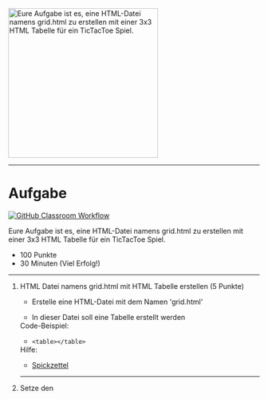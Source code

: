 <img src="https://upload.wikimedia.org/wikipedia/commons/thumb/3/32/Tic_tac_toe.svg/640px-Tic_tac_toe.svg.png" alt="Eure Aufgabe ist es, eine HTML-Datei namens grid.html zu erstellen mit einer 3x3 HTML Tabelle für ein TicTacToe Spiel." width="300"/>

---
# Aufgabe
[![GitHub Classroom Workflow](https://github.com/helsoc7/tictactoe-html/actions/workflows/classroom.yml/badge.svg)](https://github.com/helsoc7/tictactoe-html/actions/workflows/classroom.yml) 

Eure Aufgabe ist es, eine HTML-Datei namens grid.html zu erstellen mit einer 3x3 HTML Tabelle für ein TicTacToe Spiel.
* 100 Punkte
* 30 Minuten (Viel Erfolg!)

---
<ol>
<li> HTML Datei namens grid.html mit HTML Tabelle erstellen  (5 Punkte)</li>
<ul><li> Erstelle eine HTML-Datei mit dem Namen 'grid.html'</li></ul>
<ul><li> In dieser Datei soll eine Tabelle erstellt werden</li></ul>
Code-Beispiel: 
<ul><li><code>&lt;table&gt;&lt;/table&gt;</code></li></ul>
Hilfe: 
<ul><li><a href="https://www.w3schools.com/tags/tag_table.asp">Spickzettel</a></li></ul> 

---
<li> Setze den <title> Tag auf 'Welcome to TicTacToe' (5 Punkte)</li>
Hilfe: 
<ul><li><a href="https://www.w3schools.com/tags/tag_title.asp">Spickzettel</a></li></ul> 

---
<li> Tabelle mit der Tabellenüberschrift 'TicTacToe' erstellen (10 Punkte)</li>
Code-Beispiel: 
<ul><li><code>&lt;caption&gt;&lt;/caption&gt;</code></li></ul>
Hilfe: 
<ul><li><a href="https://www.w3schools.com/tags/tag_caption.asp#:~:text=The%20tag%20defines%20a,align%20and%20place%20the%20caption.">Spickzettel</a></li></ul> 

---
<li> Setze die ID der Tabelle auf 'game' (5 Punkte)</li>
Hilfe: 
<ul><li><a href="https://www.w3schools.com/html/html_id.asp">Spickzettel</a></li></ul> 

---
<li> HTML Tabelle um 9 Tabellenfelder erweitern (10 Punkte)</li>
Code-Beispiel: 
<ul><li><code>&lt;td&gt;&lt;/td&gt;</code></li></ul>
Hilfe: 
<ul><li><a href="https://www.w3schools.com/tags/tag_td.asp#:~:text=The%20tag%20defines%20a,with%20the%20element)">Spickzettel</a></li></ul> 

---
<li> Jeweils pro Tabellenfeld einen <button> hinzufügen (15 Punkte)</li>
Code-Beispiel: 
<ul><li><code>&lt;button&gt;&lt;/button&gt;</code></li></ul>
Hilfe: 
<ul><li><a href="https://www.w3schools.com/tags/tag_button.asp">Spickzettel</a></li></ul> 

---
<li> Jeder Button sollte X anzeigen (20 Punkte)</li>
Code-Beispiel: 
<ul><li><code>&lt;button type='button'&gt;Click Me!&lt;/button&gt;</code></li></ul>
Hilfe: 
<ul><li><a href="https://www.w3schools.com/tags/tag_button.asp">Spickzettel</a></li></ul> 

---
<li> Benennen der IDs jedes Buttons von cell1 bis cell9 (20 Punkte)</li>
Code-Beispiel: 
<ul><li><code>&lt;button type='button' id='cell1'&gt;X&lt;/button&gt;</code></li></ul>
Hilfe: 
<ul><li><a href="https://www.w3schools.com/html/html_id.asp">Spickzettel</a></li></ul> 

---
<li> Füge außerhalb der Tabelle eine Schaltfläche 'Play' mit der ID 'play' hinzu (10 Punkte)</li>
Hilfe: 
<ul><li><a href="https://www.w3schools.com/tags/tag_button.asp">Spickzettel</a></li></ul> 

---
</ol>
